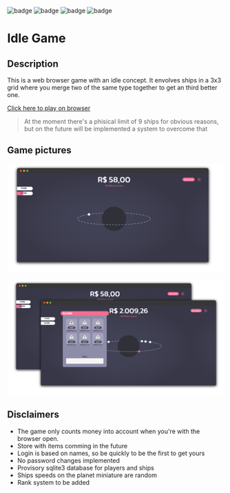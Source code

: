 
![badge](https://img.shields.io/static/v1?label=Development%20status&message=provisory&color=yellow) ![badge](https://img.shields.io/static/v1?label=Database%20status&message=Online&color=green) ![badge](https://img.shields.io/static/v1?label=Vercel%20deploy%20status&message=Online&color=green) ![badge](https://img.shields.io/static/v1?label=Railway%20database%20status&message=Online&color=green)

# Idle Game

## Description

This is a web browser game with an idle concept. It envolves ships in a 3x3 grid where you merge two of the same type together to get an third better one. 

[Click here to play on browser](https://idlegame.vercel.app/)

>At the moment there's a phisical limit of 9 ships for obvious reasons, but on the future will be implemented a system to overcome that

## Game pictures

![picture 1](./screenshots/pic1.png)  

![picture 2](./screenshots/pic2.png)

## Disclaimers 

- The game only counts money into account when you're with the browser open.
- Store with items comming in the future
- Login is based on names, so be quickly to be the first to get yours
- No password changes implemented
- Provisory sqlite3 database for players and ships
- Ships speeds on the planet miniature are random
- Rank system to be added

